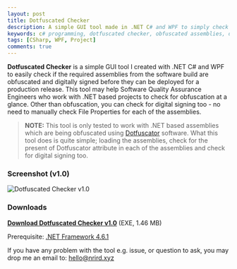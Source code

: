 ```yaml
---
layout: post
title: Dotfuscated Checker
description: A simple GUI tool made in .NET C# and WPF to simply check for obfuscated assemblies by Dotfuscator software and digital signing at a glance.
keywords: c# programming, dotfuscated checker, obfuscated assemblies, dotfuscator, dotfuschecker, .net obfuscation, dotfuscation checking, digital signing checking
tags: [CSharp, WPF, Project]
comments: true
---
```


**Dotfuscated Checker** is a simple GUI tool I created with .NET C# and WPF to easily check if the required assemblies from the software build are obfuscated and digitally signed before they can be deployed for a production release. This tool may help Software Quality Assurance Engineers who work with .NET based projects to check for obfuscation at a glance. Other than obfuscation, you can check for digital signing too - no need to manually check File Properties for each of the assemblies.

> **NOTE:** This tool is only tested to work with .NET based assemblies which are being obfuscated using [Dotfuscator](https://www.preemptive.com/products/dotfuscator/overview) software. What this tool does is quite simple; loading the assemblies, check for the present of Dotfuscator attribute in each of the assemblies and check for digital signing too.

### Screenshot (v1.0)

![Dotfuscated Checker v1.0](https://i.imgur.com/2iYCNYO.png)

### Downloads

[**Download Dotfuscated Checker v1.0**](https://www.dropbox.com/s/8lss51zhhx0p4xq/DotfuscatedCheckerV1.zip?dl=0) (EXE, 1.46 MB)

Prerequisite: [.NET Framework 4.6.1](https://www.microsoft.com/en-us/download/details.aspx?id=49981)

If you have any problem with the tool e.g. issue, or question to ask, you may drop me an email to: [hello@nrird.xyz](mailto:hello@nrird.xyz)
